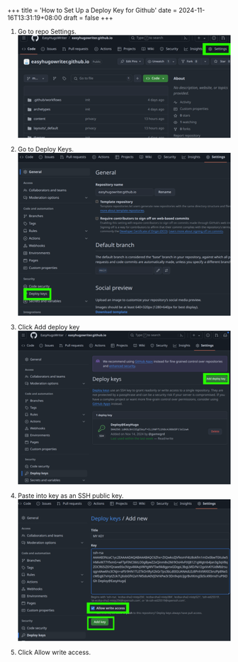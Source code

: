 +++
title = 'How to Set Up a Deploy Key for Github'
date = 2024-11-16T13:31:19+08:00
draft = false
+++

1. Go to repo Settings.
   ![](images/how-to-set-up-a-deploy-key-for-github/1.png)

1. Go to Deploy Keys.
   ![](images/how-to-set-up-a-deploy-key-for-github/2.png)

1. Click Add deploy key
   ![](images/how-to-set-up-a-deploy-key-for-github/3.png)

1. Paste into key as an SSH public key.
   ![](images/how-to-set-up-a-deploy-key-for-github/4.png)

1. Click Allow write access.
